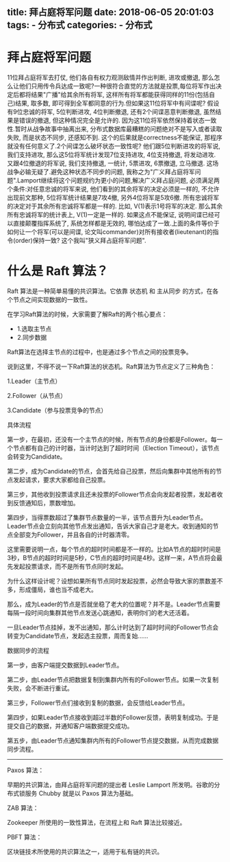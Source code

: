 title: 拜占庭将军问题
date: 2018-06-05 20:01:03
tags:
    - 分布式
categories:
    - 分布式
---
# 拜占庭将军问题
11位拜占庭将军去打仗, 他们各自有权力观测敌情并作出判断, 进攻或撤退, 那么怎么让他们只用传令兵达成一致呢?一种很符合直觉的方法就是投票,每位将军作出决定后都将结果"广播"给其余所有将军, 这样所有将军都能获得同样的11份(包括自己)结果, 取多数, 即可得到全军都同意的行为.但如果这11位将军中有间谍呢? 假设有9位忠诚的将军, 5位判断进攻, 4位判断撤退, 还有2个间谍恶意判断撤退, 虽然结果是错误的撤退, 但这种情况完全是允许的. 因为这11位将军依然保持着状态一致性.暂时从战争故事中抽离出来, 分布式数据库最糟糕的问题绝对不是写入或者读取失败, 而是状态不同步, 还感知不到. 这个的后果就是correctness不能保证, 那程序就没有任何意义了.2个间谍怎么破坏状态一致性呢? 他们跟5位判断进攻的将军说, 我们支持进攻, 那么这5位将军统计发现7位支持进攻, 4位支持撤退, 将发动进攻. 又跟4位撤退的将军说, 我们支持撤退, 一统计, 5票进攻, 6票撤退, 立马撤退. 这场战争必输无疑了.避免这种状态不同步的问题, 我称之为"广义拜占庭将军问题".Lamport继续将这个问题规约为更小的问题,解决广义拜占庭问题, 必须满足两个条件:对任意忠诚的将军来说, 他们看到的其余将军的决定必须是一样的, 不允许出现前文那种, 5位将军统计结果是7攻4撤, 另外4位将军是5攻6撤. 所有忠诚将军的决定对于其余所有忠诚将军都是一样的. 比如, V(1)表示1号将军的决定. 那么其余所有忠诚将军的统计表上, V(1)一定是一样的. 如果这点不能保证, 说明间谍已经可以直接颠覆指挥系统了, 系统怎样都是无效的, 哪怕达成了一致.上面的条件等价于如何让一个将军(可以是间谍, 论文叫commander)对所有接收者(lieutenant)的指令(order)保持一致? 这个我叫"狭义拜占庭将军问题".


# 什么是 Raft 算法？



Raft 算法是一种简单易懂的共识算法。它依靠 状态机 和 主从同步 的方式，在各个节点之间实现数据的一致性。

在学习Raft算法的时候，大家需要了解Raft的两个核心要点：

- 1.选取主节点
- 2.同步数据

Raft算法在选择主节点的过程中，也是通过多个节点之间的投票竞争。



说到这里，不得不说一下Raft算法的状态机。Raft算法为节点定义了三种角色：

1.Leader（主节点）

2.Follower（从节点）

3.Candidate（参与投票竞争的节点）

具体流程

第一步，在最初，还没有一个主节点的时候，所有节点的身份都是Follower。每一个节点都有自己的计时器，当计时达到了超时时间（Election Timeout），该节点会转变为Candidate。

第二步，成为Candidate的节点，会首先给自己投票，然后向集群中其他所有的节点发起请求，要求大家都给自己投票。

第三步，其他收到投票请求且还未投票的Follower节点会向发起者投票，发起者收到反馈通知后，票数增加。

第四步，当得票数超过了集群节点数量的一半，该节点晋升为Leader节点。Leader节点会立刻向其他节点发出通知，告诉大家自己才是老大。收到通知的节点全部变为Follower，并且各自的计时器清零。

这里需要说明一点，每个节点的超时时间都是不一样的。比如A节点的超时时间是3秒，B节点的超时时间是5秒，C节点的超时时间是4秒。这样一来，A节点将会最先发起投票请求，而不是所有节点同时发起。

为什么这样设计呢？设想如果所有节点同时发起投票，必然会导致大家的票数差不多，形成僵局，谁也当不成老大。

那么，成为Leader的节点是否就坐稳了老大的位置呢？并不是。Leader节点需要每隔一段时间向集群其他节点发送心跳通知，表明你们的老大还活着。

一旦Leader节点挂掉，发不出通知，那么计时达到了超时时间的Follower节点会转变为Candidate节点，发起选主投票，周而复始......


数据同步的流程

第一步，由客户端提交数据到Leader节点。

第二步，由Leader节点把数据复制到集群内所有的Follower节点。如果一次复制失败，会不断进行重试。

第三步，Follower节点们接收到复制的数据，会反馈给Leader节点。

第四步，如果Leader节点接收到超过半数的Follower反馈，表明复制成功。于是提交自己的数据，并通知客户端数据提交成功。

第五步，由Leader节点通知集群内所有的Follower节点提交数据，从而完成数据同步流程。


-----


Paxos 算法：

早期的共识算法，由拜占庭将军问题的提出者 Leslie Lamport 所发明。谷歌的分布式锁服务 Chubby 就是以 Paxos 算法为基础。




ZAB 算法：

Zookeeper 所使用的一致性算法，在流程上和 Raft 算法比较接近。




PBFT 算法：

区块链技术所使用的共识算法之一，适用于私有链的共识。